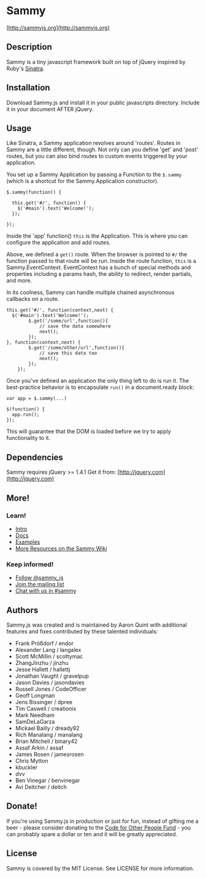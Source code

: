 # Sammy

[http://sammyjs.org](http://sammyjs.org)

## Description

Sammy is a tiny javascript framework built on top of jQuery inspired by Ruby's [Sinatra](http://sinatrarb.com).

## Installation

Download Sammy.js and install it in your public javascripts directory.
Include it in your document AFTER jQuery.

## Usage

Like Sinatra, a Sammy application revolves around 'routes'. Routes in Sammy are a little different, though. Not only can you define 'get' and 'post' routes, but you can also bind routes to custom events triggered by your application.

You set up a Sammy Application by passing a Function to the `$.sammy` (which is a shortcut for the Sammy.Application constructor).

    $.sammy(function() {

      this.get('#/', function() {
        $('#main').text('Welcome!');
      });

    });

Inside the 'app' function() `this` is the Application. This is where you can configure the application and add routes.

Above, we defined a `get()` route. When the browser is pointed to `#/` the function passed to that route will be run. Inside the route function, `this` is a Sammy.EventContext. EventContext has a bunch of special methods and properties including a params hash, the ability to redirect, render partials, and more.

In its coolness, Sammy can handle multiple chained asynchronous callbacks on a route.

    this.get('#/', function(context,next) {
      $('#main').text('Welcome!');
			$.get('/some/url',function(){
				// save the data somewhere
				next();
			});
    }, function(context,next) {
			$.get('/some/other/url',function(){
				// save this data too
				next();
			});
		});


Once you've defined an application the only thing left to do is run it. The best-practice behavior is to encapsulate `run()` in a document.ready block:

    var app = $.sammy(...)

    $(function() {
      app.run();
    });

This will guarantee that the DOM is loaded before we try to apply functionality to it.

## Dependencies

Sammy requires jQuery >= 1.4.1
Get it from: [http://jquery.com](http://jquery.com)

## More!

### Learn!

* [Intro](http://code.quirkey.com/sammy)
* [Docs](http://code.quirkey.com/sammy/docs/)
* [Examples](http://github.com/quirkey/sammy/tree/master/examples/)
* [More Resources on the Sammy Wiki](http://github.com/quirkey/sammy/wiki/)

### Keep informed!

* [Follow @sammy_js](http://twitter.com/sammy_js)
* [Join the mailing list](http://groups.google.com/group/sammyjs)
* [Chat with us in #sammy](irc://irc.freenode.net/#sammy)

## Authors

Sammy.js was created and is maintained by Aaron Quint <aaron at quirkey.com> with additional features and fixes contributed by these talented individuals:

* Frank Prößdorf / endor
* Alexander Lang / langalex
* Scott McMillin / scottymac
* ZhangJinzhu / jinzhu
* Jesse Hallett / hallettj
* Jonathan Vaught / gravelpup
* Jason Davies / jasondavies
* Russell Jones / CodeOfficer
* Geoff Longman
* Jens Bissinger / dpree
* Tim Caswell / creationix
* Mark Needham
* SamDeLaGarza
* Mickael Bailly / dready92
* Rich Manalang / manalang
* Brian Mitchell / binary42
* Assaf Arkin / assaf
* James Rosen / jamesrosen
* Chris Mytton
* kbuckler
* dvv
* Ben Vinegar / benvinegar
* Avi Deitcher / deitch

## Donate!

If you're using Sammy.js in production or just for fun, instead of gifting me a beer - please consider donating to the [Code for Other People Fund](http://pledgie.com/campaigns/15239) - you can probably spare a dollar or ten and it will be greatly appreciated.

## License

Sammy is covered by the MIT License. See LICENSE for more information.

